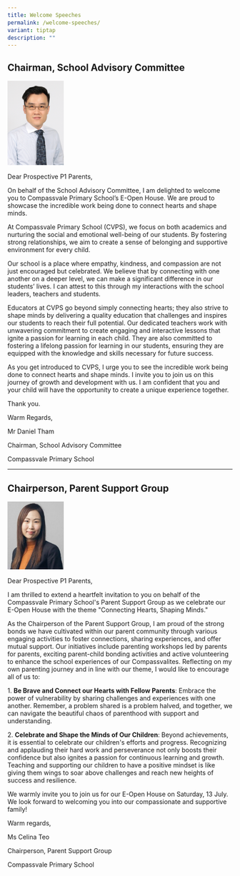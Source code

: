 ```yaml
---
title: Welcome Speeches
permalink: /welcome-speeches/
variant: tiptap
description: ""
---
```

<h2><strong>Chairman, School Advisory Committee</strong></h2>
<p></p>
<div class="isomer-image-wrapper">
<img style="width: 25%;" height="auto" width="100%" alt="" src="/images/sac2.jpg">
</div>
<p>Dear Prospective P1 Parents,</p>
<p>On behalf of the School Advisory Committee, I am delighted to welcome
you to Compassvale Primary School’s E-Open House. We are proud to showcase
the incredible work being done to connect hearts and shape minds.</p>
<p>At Compassvale Primary School (CVPS), we focus on both academics and nurturing
the social and emotional well-being of our students. By fostering strong
relationships, we aim to create a sense of belonging and supportive environment
for every child.</p>
<p>Our school is a place where empathy, kindness, and compassion are not
just encouraged but celebrated. We believe that by connecting with one
another on a deeper level, we can make a significant difference in our
students’ lives. I can attest to this through my interactions with the
school leaders, teachers and students.</p>
<p>Educators at CVPS go beyond simply connecting hearts; they also strive
to shape minds by delivering a quality education that challenges and inspires
our students to reach their full potential. Our dedicated teachers work
with unwavering commitment to create engaging and interactive lessons that
ignite a passion for learning in each child. They are also committed to
fostering a lifelong passion for learning in our students, ensuring they
are equipped with the knowledge and skills necessary for future success.</p>
<p>As you get introduced to CVPS, I urge you to see the incredible work being
done to connect hearts and shape minds. I invite you to join us on this
journey of growth and development with us. I am confident that you and
your child will have the opportunity to create a unique experience together.</p>
<p>Thank you.</p>
<p></p>
<p>Warm Regards,</p>
<p>Mr Daniel Tham</p>
<p>Chairman, School Advisory Committee</p>
<p>Compassvale Primary School</p>
<hr>
<h2><strong>Chairperson, Parent Support Group</strong></h2>
<p></p>
<div class="isomer-image-wrapper">
<img style="width: 25%;" height="auto" width="100%" alt="" src="/images/sac4.jpg">
</div>
<p>Dear Prospective P1 Parents,</p>
<p>I am thrilled to extend a heartfelt invitation to you on behalf of the
Compassvale Primary School's Parent Support Group as we celebrate our E-Open
House with the theme "Connecting Hearts, Shaping Minds."</p>
<p>As the Chairperson of the Parent Support Group, I am proud of the strong
bonds we have cultivated within our parent community through various engaging
activities to foster connections, sharing experiences, and offer mutual
support. Our initiatives include parenting workshops led by parents for
parents, exciting parent-child bonding activities and active volunteering
to enhance the school experiences of our Compassvalites. Reflecting on
my own parenting journey and in line with our theme, I would like to encourage
all of us to:</p>
<p>1. <strong>Be Brave and Connect our Hearts with Fellow Parents</strong>:
Embrace the power of vulnerability by sharing challenges and experiences
with one another. Remember, a problem shared is a problem halved, and together,
we can navigate the beautiful chaos of parenthood with support and understanding.</p>
<p>2. <strong>Celebrate and Shape the Minds of Our Children</strong>: Beyond
achievements, it is essential to celebrate our children's efforts and progress.
Recognizing and applauding their hard work and perseverance not only boosts
their confidence but also ignites a passion for continuous learning and
growth. Teaching and supporting our children to have a positive mindset
is like giving them wings to soar above challenges and reach new heights
of success and resilience.</p>
<p>We warmly invite you to join us for our E-Open House on Saturday, 13 July.
We look forward to welcoming you into our compassionate and supportive
family!</p>
<p></p>
<p>Warm regards,</p>
<p>Ms Celina Teo</p>
<p>Chairperson, Parent Support Group</p>
<p>Compassvale Primary School</p>
<p></p>